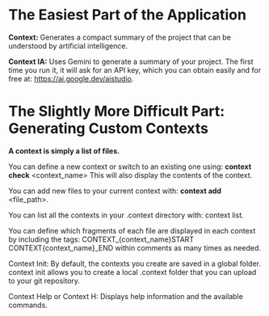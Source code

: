 # The Easiest Part of the Application

**Context:**
Generates a compact summary of the project that can be understood by artificial intelligence.

**Context IA:**
Uses Gemini to generate a summary of your project. The first time you run it, it will ask for an API key, which you can obtain easily and for free at: https://ai.google.dev/aistudio.

# The Slightly More Difficult Part: Generating Custom Contexts

**A context is simply a list of files.**

You can define a new context or switch to an existing one using:
**context check** <context_name>
This will also display the contents of the context.

You can add new files to your current context with:
**context add** <file_path>.

You can list all the contexts in your .context directory with:
context list.

You can define which fragments of each file are displayed in each context by including the tags:
CONTEXT_{context_name}START
CONTEXT{context_name}_END
within comments as many times as needed.

Context Init:
By default, the contexts you create are saved in a global folder. context init allows you to create a local .context folder that you can upload to your git repository.

Context Help or Context H:
Displays help information and the available commands.

